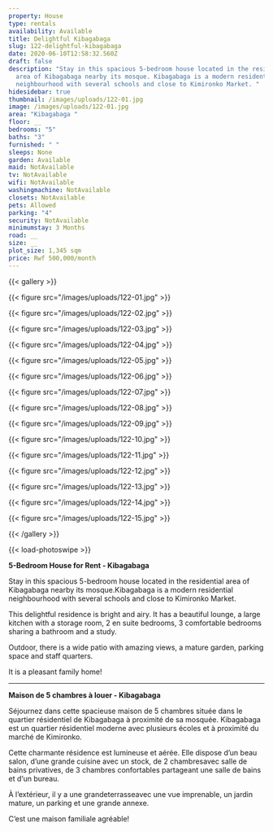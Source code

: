 ```yaml
---
property: House
type: rentals
availability: Available
title: Delightful Kibagabaga
slug: 122-delightful-kibagabaga
date: 2020-06-10T12:58:32.560Z
draft: false
description: "Stay in this spacious 5-bedroom house located in the residential
  area of Kibagabaga nearby its mosque. Kibagabaga is a modern residential
  neighbourhood with several schools and close to Kimironko Market. "
hidesidebar: true
thumbnail: /images/uploads/122-01.jpg
image: /images/uploads/122-01.jpg
area: "Kibagabaga "
floor: __
bedrooms: "5"
baths: "3"
furnished: " "
sleeps: None
garden: Available
maid: NotAvailable
tv: NotAvailable
wifi: NotAvailable
washingmachine: NotAvailable
closets: NotAvailable
pets: Allowed
parking: "4"
security: NotAvailable
minimumstay: 3 Months
road: __
size: __
plot_size: 1,345 sqm
price: Rwf 500,000/month
---
```

{{< gallery >}}

{{< figure src="/images/uploads/122-01.jpg" >}}

{{< figure src="/images/uploads/122-02.jpg" >}}

{{< figure src="/images/uploads/122-03.jpg" >}}

{{< figure src="/images/uploads/122-04.jpg" >}}

{{< figure src="/images/uploads/122-05.jpg" >}}

{{< figure src="/images/uploads/122-06.jpg" >}}

{{< figure src="/images/uploads/122-07.jpg" >}}

{{< figure src="/images/uploads/122-08.jpg" >}}

{{< figure src="/images/uploads/122-09.jpg" >}}

{{< figure src="/images/uploads/122-10.jpg" >}}

{{< figure src="/images/uploads/122-11.jpg" >}}

{{< figure src="/images/uploads/122-12.jpg" >}}

{{< figure src="/images/uploads/122-13.jpg" >}}

{{< figure src="/images/uploads/122-14.jpg" >}}

{{< figure src="/images/uploads/122-15.jpg" >}}

{{< /gallery >}}

{{< load-photoswipe >}}

**5-Bedroom House for Rent - Kibagabaga**

Stay in this spacious 5-bedroom house located in the residential area of Kibagabaga nearby its mosque.Kibagabaga is a modern residential neighbourhood with several schools and close to Kimironko Market.

This delightful residence is bright and airy. It has a beautiful lounge, a large kitchen with a storage room, 2 en suite bedrooms, 3 comfortable bedrooms sharing a bathroom and a study.

Outdoor, there is a wide patio with amazing views, a mature garden, parking space and staff quarters.

It is a pleasant family home!

- - -

**Maison de 5 chambres à louer - Kibagabaga**

Séjournez dans cette spacieuse maison de 5 chambres située dans le quartier résidentiel de Kibagabaga à proximité de sa mosquée. Kibagabaga est un quartier résidentiel moderne avec plusieurs écoles et à proximité du marché de Kimironko.

Cette charmante résidence est lumineuse et aérée. Elle dispose d’un beau salon, d’une grande cuisine avec un stock, de 2 chambresavec salle de bains privatives, de 3 chambres confortables partageant une salle de bains et d‘un bureau.

À l’extérieur, il y a une grandeterrasseavec une vue imprenable, un jardin mature, un parking et une grande annexe.

C’est une maison familiale agréable!
